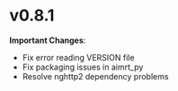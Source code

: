 

# v0.8.1

**Important Changes**:
- Fix error reading VERSION file
- Fix packaging issues in aimrt_py
- Resolve nghttp2 dependency problems